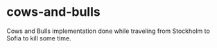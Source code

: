 cows-and-bulls
==============

Cows and Bulls implementation done while traveling from Stockholm to Sofia to kill some time.